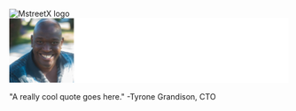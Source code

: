 ![MstreetX logo](https://media-exp1.licdn.com/dms/image/C560BAQEQkPb75wsc6Q/company-logo_100_100/0/1599621710311?e=1619654400&v=beta&t=WYNeuJpYQSQxnFFLB46XBb5bWxh-kL-PI3jtAufL3yA) <br>
![Tyrone Headshot](https://github.com/openinfer/PrivateIdentity/blob/master/images/Tyrone%201.png)

"A really cool quote goes here."
-Tyrone Grandison, CTO

